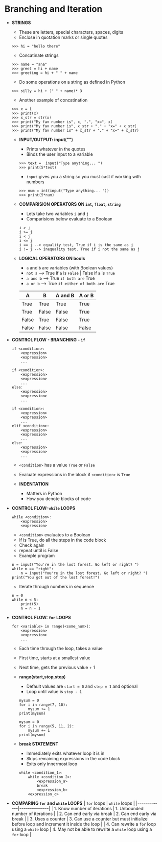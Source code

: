 # Branching and Iteration

- **STRINGS**
	- These are letters, special characters, spaces, digits
	- Enclose in quotation marks or single quotes
	
	```
	>>> hi = "hello there"
	```
	
	- Concatinate strings
	
	```
	>>> name = "ana"
	>>> greet = hi + name
	>>> greeting = hi + " " + name
	```
	
	- Do some operations on a string as defined in Python
	
	```
	>>> silly = hi + (" " + name)* 3
	```
	
	- Another example of concatination
	
	```
	>>> x = 1
	>>> print(x)
	>>> x_str = str(x)
	>>> print("My fav number is", x, ".", "x=", x)
	>>> print("My fav number is", x_str + "." + "x=" + x_str)
	>>> print("My fav number is" + x_str + "." + "x=" + x_str)
	```
	
	- **INPUT/OUTPUT: input("")**
		- Prints whatever in the quotes
		- Binds the user input to a variable
		
		```
		>>> text = 	input("Type anything... ")
		>>> print(5*text)
		```
		
		- `input` gives you a string so you must cast if working with numbers
		
		```
		>>> num = int(input("Type anything... "))
		>>> print(5*num)
		```
		
	- **COMPARISION OPERATORS ON `int`, `float`, `string`**
		- Lets take two variables `i` and `j`
		- Comparisions below evaluate to a Boolean
		
		```
		i > j
		i >= j
		i < j
		i <= j
		i == j --> equality test, True if i is the same as j
		i != j --> inequality test, True if i not the same as j
		```
		
	- **LOGICAL OPERATORS ON bools**
		- `a` and `b` are variables (with Boolean values)
		- `not a` --> True if `a` is `False` | False if `a` is `True`
		- `a and b` --> True `if both are` True
		- `a or b` --> True `if either of both are` True
		
		| A | B | A and B | A or B |
		|---|---|---------|--------|
		| True | True | True | True |
		| True | False | False | True |
		| False | True | False | True |
		| False | False | False | False |

- **CONTROL FLOW - BRANCHING - `if`**

	```
	if <condition>:
	    <expression>
		<expression>
		...
	```
	
	```
	if <condition>:
		<expression>
		<expression>
		...
	else:
		<expression>
		<expression>
		...
	```
	
	```
	if <condition>:
		<expression>
		<expression>
		...
	elif <condition>:
		<expression>
		<expression>
		...
	else:
		<expression>
		<expression>
		...
	```
	
	- `<condition>` has a value `True` or `False`
	- Evaluate expressions in the block if `<condition>` is `True`
	
	- **INDENTATION**
		- Matters in Python
		- How you denote blocks of code
		
- **CONTROL FLOW: `while` LOOPS**

	```
	while <condition>:
		<expression>
		<expression>
	```
	
	- `<condition>` evaluates to a Boolean
	- If <condition> is True, do all the steps in the code block
	- Check <condition> again
	- repeat until <condition> is False
	- Example program
	
	```
	n = input("You're in the lost forest. Go left or right? ")
	while n == "right":
		n = input("You're in the lost forest. Go left or right? ")
	print("You got out of the lost forest!")
	```
	
	- Iterate through numbers in sequence
	
	```
	n = 0
	while n < 5:
		print(5)
		n = n + 1
	```
	
- **CONTROL FLOW: `for` LOOPS**
	
	```
	for <variable> in range(<some_num>):
		<expression>
		<expression>
		...
	```
	
	- Each time through the loop, <variable> takes a value
	- First time, <variable> starts at a smallest value
	- Next time, <variable> gets the previous value + 1
	
	- **range(start,stop,step)**
		- Default values are `start = 0` and `step = 1` and optional
		- Loop until value is `stop - 1`
		
		```
		mysum = 0
		for i in range(7, 10):
			mysum += 1
		print(mysum)
		
		mysum = 0
		for i in range(5, 11, 2):
			mysum += i
		print(mysum)
		```
		
	- **break STATEMENT**
		- Immediately exits whatever loop it is in
		- Skips remaining expressions in the code block
		- Exits only innermost loop
		
		```
		while <condition_1>:
			while <condition_2>:
				<expression_a>
				break
				<expression_b>
			<expression_c>
		```
		
- **COMPARING `for` and `while` LOOPS**
	| `for` loops | `while` loops |
	|-------------|---------------|
	| 1. Know number of iterations | 1. Unbounded number of iterations |
	| 2. Can end early via break | 2. Can end early via break |
	| 3. Uses a counter | 3. Can use a counter but must initialize before loop and increment it inside the loop |
	| 4. Can rewrite a `for` loop using a `while` loop | 4. May not be able to rewrite a `while` loop using a `for` loop |